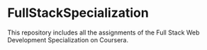 # FullStackSpecialization
This repository includes all the assignments of the Full Stack Web Development Specialization on Coursera.
